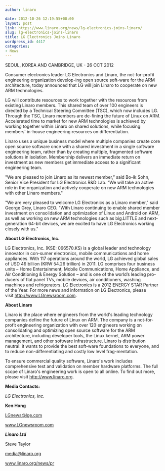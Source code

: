 ```yaml
---
author: linaro

date: 2012-10-26 12:19:55+00:00
layout: post
link: https://www.linaro.org/news/lg-electronics-joins-linaro/
slug: lg-electronics-joins-linaro
title: LG Electronics Joins Linaro
wordpress_id: 4417
categories:
- News
---
```


SEOUL, KOREA AND CAMBRIDGE, UK - 26 OCT 2012

Consumer electronics leader LG Electronics and Linaro, the not-for-profit engineering organization develop-ing open source soft-ware for the ARM architecture, today announced that LG will join Linaro to cooperate on new ARM technologies.

LG will contribute resources to work together with the resources from existing Linaro members. This shared team of over 100 engineers is directed by a Technical Steering Committee (TSC), which now includes LG. Through the TSC, Linaro members are de-fining the future of Linux on ARM. Accelerated time to market for new ARM technologies is achieved by working together within Linaro on shared solutions, while focusing members' in-house engineering resources on differentiation.

Linaro uses a unique business model where multiple companies create core open source software once with a shared investment in a single software engineering team, rather than by creating multiple, fragmented software solutions in isolation. Membership delivers an immediate return on investment as new members get immediate access to a significant engineering team.

"We are pleased to join Linaro as its newest member,” said Bo-ik Sohn, Senior Vice President for LG Electronics R&D Lab. “We will take an active role in the organization and actively cooperate on new ARM technologies with other Linaro members."

"We are very pleased to welcome LG Electronics as a Linaro member," said George Grey, Linaro CEO. "With Linaro continuing to enable shared member investment on consolidation and optimization of Linux and Android on ARM, as well as working on new ARM technologies such as big.LITTLE and next-generation 64-bit devices, we are excited to have LG Electronics working closely with us."

**About LG Electronics, Inc.**

LG Electronics, Inc. (KSE: 066570.KS) is a global leader and technology innovator in con-sumer electronics, mobile communications and home appliances. With 117 operations around the world, LG achieved global sales of USD 49 billion (KRW 54.26 trillion) in 2011. LG comprises four business units – Home Entertainment, Mobile Communications, Home Appliance, and Air Conditioning & Energy Solution – and is one of the world’s leading pro-ducers of flat panel TVs, mobile devices, air conditioners, washing machines and refrigerators. LG Electronics is a 2012 ENERGY STAR Partner of the Year. For more news and information on LG Electronics, please visit http://www.LGnewsroom.com.

**About Linaro**

Linaro is the place where engineers from the world's leading technology companies define the future of Linux on ARM. The company is a not-for-profit engineering organization with over 120 engineers working on consolidating and optimizing open source software for the ARM architecture, including developer tools, the Linux kernel, ARM power management, and other software infrastructure. Linaro is distribution neutral: it wants to provide the best soft-ware foundations to everyone, and to reduce non-differentiating and costly low level frag-mentation.

To ensure commercial quality software, Linaro's work includes comprehensive test and validation on member hardware platforms. The full scope of Linaro's engineering work is open to all online. To find out more, please visit http://www.linaro.org.

**Media Contacts:**

_LG Electronics, Inc._

**Ken Hong**

LGnews@lge.com

www.LGnewsroom.com

**_Linaro Ltd_**

Steve Taylor

media@linaro.org

www.linaro.org/news/pr
